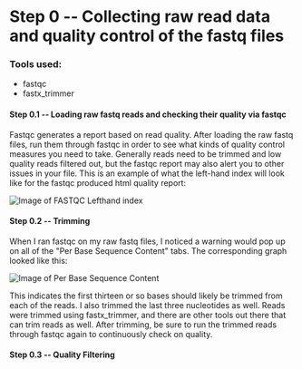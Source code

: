 # Step 0 -- Collecting raw read data and quality control of the fastq files

### Tools used:

* fastqc
* fastx_trimmer

#### Step 0.1 -- Loading raw fastq reads and checking their quality via **fastqc**

Fastqc generates a report based on read quality. After loading the raw fastq files, run them through fastqc in order to see what kinds of quality control measures you need to take. Generally reads need to be trimmed and low quality reads filtered out, but the fastqc report may also alert you to other issues in your file. This is an example of what the left-hand index will look like for the fastqc produced html quality report:

![Image of FASTQC Lefthand index](https://github.com/montana-knight/spaceflight-RNAseq/blob/master/step0/images/FASTQC%20--%20Leftside%20index.png)

#### Step 0.2 -- Trimming 

When I ran fastqc on my raw fastq files, I noticed a warning would pop up on all of the "Per Base Sequence Content" tabs. The corresponding graph looked like this:

![Image of Per Base Sequence Content](https://github.com/montana-knight/spaceflight-RNAseq/blob/master/step0/images/FASTQC%20--%20Per%20base%20nucleotide.png)

This indicates the first thirteen or so bases should likely be trimmed from each of the reads. I also trimmed the last three nucleotides as well. Reads were trimmed using fastx_trimmer, and there are other tools out there that can trim reads as well. After trimming, be sure to run the trimmed reads through fastqc again to continuously check on quality.

#### Step 0.3 -- Quality Filtering
